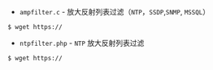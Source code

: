 * `ampfilter.c` - 放大反射列表过滤（`NTP`，`SSDP`,`SNMP`, `MSSQL`）
```
$ wget https://
```

* `ntpfilter.php` - `NTP` 放大反射列表过滤
```
$ wget https://
```
